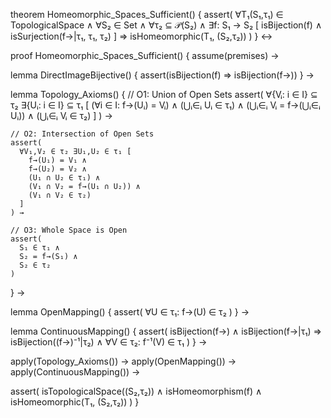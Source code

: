 theorem Homeomorphic_Spaces_Sufficient() {
  assert(
    ∀T₁(S₁,τ₁) ∈ TopologicalSpace ∧
    ∀S₂ ∈ Set ∧
    ∀τ₂ ⊆ 𝒫(S₂) ∧
    ∃f: S₁ → S₂ [
      isBijection(f) ∧
      isSurjection(f→|τ₁, τ₁, τ₂)
    ] ⇒
    isHomeomorphic(T₁, (S₂,τ₂))
  )
} ↔

proof Homeomorphic_Spaces_Sufficient() {
  assume(premises) →
  
  lemma DirectImageBijective() {
    assert(isBijection(f) ⇒ isBijection(f→))
  } →
  
  lemma Topology_Axioms() {
    // O1: Union of Open Sets
    assert(
      ∀{Vᵢ: i ∈ I} ⊆ τ₂ ∃{Uᵢ: i ∈ I} ⊆ τ₁ [
        (∀i ∈ I: f→(Uᵢ) = Vᵢ) ∧
        (⋃ᵢ∈ᵢ Uᵢ ∈ τ₁) ∧
        (⋃ᵢ∈ᵢ Vᵢ = f→(⋃ᵢ∈ᵢ Uᵢ)) ∧
        (⋃ᵢ∈ᵢ Vᵢ ∈ τ₂)
      ]
    ) →
    
    // O2: Intersection of Open Sets
    assert(
      ∀V₁,V₂ ∈ τ₂ ∃U₁,U₂ ∈ τ₁ [
        f→(U₁) = V₁ ∧
        f→(U₂) = V₂ ∧
        (U₁ ∩ U₂ ∈ τ₁) ∧
        (V₁ ∩ V₂ = f→(U₁ ∩ U₂)) ∧
        (V₁ ∩ V₂ ∈ τ₂)
      ]
    ) →
    
    // O3: Whole Space is Open
    assert(
      S₁ ∈ τ₁ ∧
      S₂ = f→(S₁) ∧
      S₂ ∈ τ₂
    )
  } →
  
  lemma OpenMapping() {
    assert(
      ∀U ∈ τ₁: f→(U) ∈ τ₂
    )
  } →
  
  lemma ContinuousMapping() {
    assert(
      isBijection(f→) ∧
      isBijection(f→|τ₁) ⇒
      isBijection((f→)⁻¹|τ₂) ∧
      ∀V ∈ τ₂: f⁻¹(V) ∈ τ₁
    )
  } →
  
  apply(Topology_Axioms()) →
  apply(OpenMapping()) →
  apply(ContinuousMapping()) →
  
  assert(
    isTopologicalSpace((S₂,τ₂)) ∧
    isHomeomorphism(f) ∧
    isHomeomorphic(T₁, (S₂,τ₂))
  )
}